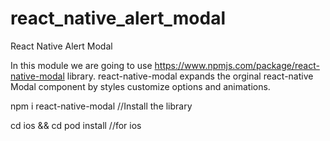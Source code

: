 # react_native_alert_modal
React Native Alert Modal


In this module we are going to use https://www.npmjs.com/package/react-native-modal library. react-native-modal expands the orginal react-native Modal component by styles customize options and animations.


npm i react-native-modal //Install the library

cd ios && cd pod install //for ios
